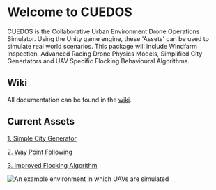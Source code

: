 # Welcome to CUEDOS
CUEDOS is the Collaborative Urban Environment Drone Operations Simulator. Using the Unity game engine, these 'Assets' can be used to simulate real world scenarios. This package will include Windfarm Inspection, Advanced Racing Drone Physics Models, Simplified City Genertators and UAV Specific Flocking Behavioural Algorithms.

## Wiki
All documentation can be found in the [wiki](https://github.com/SamJCKnox/CUEDOS/wiki).

## Current Assets
[1. Simple City Generator](https://github.com/SamJCKnox/CUEDOS/wiki/Simple-City-Generator)

[2. Way Point Following](https://github.com/SamJCKnox/CUEDOS/wiki/Way-Point-Following)

[3. Improved Flocking Algorithm](https://github.com/SamJCKnox/CUEDOS/wiki/Improved-Flocking-Algorithm)

![An example environment in which UAVs are simulated](https://docs.mapbox.com/unity/maps/overview/)
